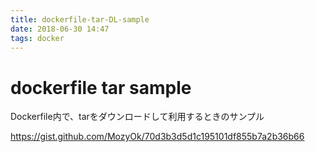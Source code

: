 ```yaml
---
title: dockerfile-tar-DL-sample
date: 2018-06-30 14:47
tags: docker
---
```


dockerfile tar sample
===

Dockerfile内で、tarをダウンロードして利用するときのサンプル

https://gist.github.com/MozyOk/70d3b3d5d1c195101df855b7a2b36b66
